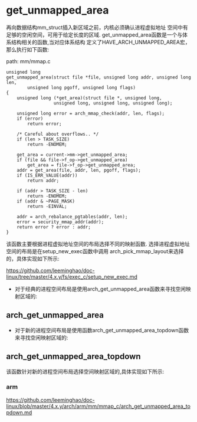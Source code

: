 get_unmapped_area
========================================

再向数据结构mm_struct插入新区域之前，内核必须确认进程虚拟地址
空间中有足够的空闲空间，可用于给定长度的区域.
get_unmapped_area函数是一个与体系结构相关的函数,当对应体系结构
定义了HAVE_ARCH_UNMAPPED_AREA宏，那么执行如下函数:

path: mm/mmap.c
```
unsigned long
get_unmapped_area(struct file *file, unsigned long addr, unsigned long len,
        unsigned long pgoff, unsigned long flags)
{
    unsigned long (*get_area)(struct file *, unsigned long,
                  unsigned long, unsigned long, unsigned long);

    unsigned long error = arch_mmap_check(addr, len, flags);
    if (error)
        return error;

    /* Careful about overflows.. */
    if (len > TASK_SIZE)
        return -ENOMEM;

    get_area = current->mm->get_unmapped_area;
    if (file && file->f_op->get_unmapped_area)
        get_area = file->f_op->get_unmapped_area;
    addr = get_area(file, addr, len, pgoff, flags);
    if (IS_ERR_VALUE(addr))
        return addr;

    if (addr > TASK_SIZE - len)
        return -ENOMEM;
    if (addr & ~PAGE_MASK)
        return -EINVAL;

    addr = arch_rebalance_pgtables(addr, len);
    error = security_mmap_addr(addr);
    return error ? error : addr;
}
```

该函数主要根据进程虚拟地址空间的布局选择不同的映射函数.
选择进程虚拟地址空间的布局是在setup_new_exec函数中调用
arch_pick_mmap_layout来选择的，具体实现如下所示:

https://github.com/leeminghao/doc-linux/tree/master/4.x.y/fs/exec_c/setup_new_exec.md

* 对于经典的进程空间布局是使用arch_get_unmapped_area函数来寻找空闲映射区域的:

arch_get_unmapped_area
----------------------------------------

* 对于新的进程空间布局是使用函数arch_get_unmapped_area_topdown函数来寻找空闲映射区域的:

arch_get_unmapped_area_topdown
----------------------------------------

该函数针对新的进程空间布局选择空间映射区域的,具体实现如下所示:

### arm

https://github.com/leeminghao/doc-linux/blob/master/4.x.y/arch/arm/mm/mmap_c/arch_get_unmapped_area_topdown.md
